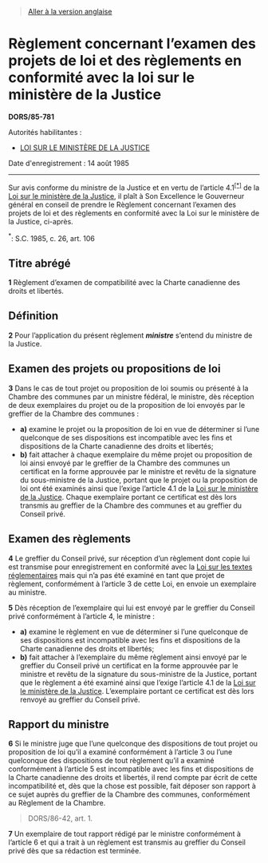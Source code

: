 > [Aller à la version anglaise](/en/Regulations/Statutory%20Orders%20and%20Regulations/85/781.md)

# Règlement concernant l’examen des projets de loi et des règlements en conformité avec la loi sur le ministère de la Justice

**DORS/85-781**

Autorités habilitantes : 
- [LOI SUR LE MINISTÈRE DE LA JUSTICE](/fr/Lois/Lois%20révisées%20du%20Canada/J/J-2.md)

Date d'enregistrement : 14 août 1985

----------

Sur avis conforme du ministre de la Justice et en vertu de l’article 4.1<sup><a href='#nbp_SOR-85-781_f_hq_9570'>[*]</a></sup> de la [Loi sur le ministère de la Justice](/fr/Lois/Lois%20révisées%20du%20Canada/J/J-2.md), il plaît à Son Excellence le Gouverneur général en conseil de prendre le Règlement concernant l’examen des projets de loi et des règlements en conformité avec la Loi sur le ministère de la Justice, ci-après.

<a name='nbp_SOR-85-781_f_hq_9570'><sup>*</sup></a>: S.C. 1985, c. 26, art. 106<br />




## Titre abrégé


**1** Règlement d’examen de compatibilité avec la Charte canadienne des droits et libertés.




## Définition


**2** Pour l’application du présent règlement ***ministre*** s’entend du ministre de la Justice.




## Examen des projets ou propositions de loi


**3** Dans le cas de tout projet ou proposition de loi soumis ou présenté à la Chambre des communes par un ministre fédéral, le ministre, dès réception de deux exemplaires du projet ou de la proposition de loi envoyés par le greffier de la Chambre des communes :
- **a)** examine le projet ou la proposition de loi en vue de déterminer si l’une quelconque de ses dispositions est incompatible avec les fins et dispositions de la Charte canadienne des droits et libertés;
- **b)** fait attacher à chaque exemplaire du même projet ou proposition de loi ainsi envoyé par le greffier de la Chambre des communes un certificat en la forme approuvée par le ministre et revêtu de la signature du sous-ministre de la Justice, portant que le projet ou la proposition de loi ont été examinés ainsi que l’exige l’article 4.1 de la [Loi sur le ministère de la Justice](/fr/Lois/Lois%20révisées%20du%20Canada/J/J-2.md).
Chaque exemplaire portant ce certificat est dès lors transmis au greffier de la Chambre des communes et au greffier du Conseil privé.




## Examen des règlements


**4** Le greffier du Conseil privé, sur réception d’un règlement dont copie lui est transmise pour enregistrement en conformité avec la [Loi sur les textes réglementaires](/fr/Lois/Lois%20révisées%20du%20Canada/S/S-22.md) mais qui n’a pas été examiné en tant que projet de règlement, conformément à l’article 3 de cette Loi, en envoie un exemplaire au ministre.



**5** Dès réception de l’exemplaire qui lui est envoyé par le greffier du Conseil privé conformément à l’article 4, le ministre :
- **a)** examine le règlement en vue de déterminer si l’une quelconque de ses dispositions est incompatible avec les fins et dispositions de la Charte canadienne des droits et libertés;
- **b)** fait attacher à l’exemplaire du même règlement ainsi envoyé par le greffier du Conseil privé un certificat en la forme approuvée par le ministre et revêtu de la signature du sous-ministre de la Justice, portant que le règlement a été examiné ainsi que l’exige l’article 4.1 de la [Loi sur le ministère de la Justice](/fr/Lois/Lois%20révisées%20du%20Canada/J/J-2.md).
L’exemplaire portant ce certificat est dès lors renvoyé au greffier du Conseil privé.




## Rapport du ministre


**6** Si le ministre juge que l’une quelconque des dispositions de tout projet ou proposition de loi qu’il a examiné conformément à l’article 3 ou l’une quelconque des dispositions de tout règlement qu’il a examiné conformément à l’article 5 est incompatible avec les fins et dispositions de la Charte canadienne des droits et libertés, il rend compte par écrit de cette incompatibilité et, dès que la chose est possible, fait déposer son rapport à ce sujet auprès du greffier de la Chambre des communes, conformément au Règlement de la Chambre.
> DORS/86-42, art. 1.




**7** Un exemplaire de tout rapport rédigé par le ministre conformément à l’article 6 et qui a trait à un règlement est transmis au greffier du Conseil privé dès que sa rédaction est terminée.


